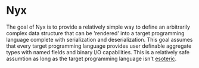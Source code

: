 # Nyx

  The goal of Nyx is to provide a relatively simple way to define an
arbitrarily complex data structure that can be 'rendered' into a target
programming language complete with serialization and deserialization. This goal
assumes that every target programming language provides user definable
aggregate types with named fields and binary I/O capabilities. This is a
relatively safe assumtion as long as the target programming language isn't
[esoteric](https://en.wikipedia.org/wiki/Esoteric_programming_language).

